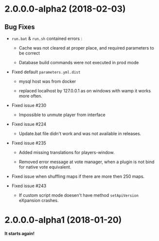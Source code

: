 # 2.0.0.0-alpha2 (2018-02-03)

## Bug Fixes



* `run.bat` & `run.sh` contained errors : 

  * Cache was not cleared at proper place, and required parameters to be correct

  * Database build commands were not executed in prod mode

* Fixed default `parameters.yml.dist`

  * mysql host was from docker

  * replaced localhost by 127.0.0.1 as on windows with wamp it works more often.

* Fixed issue #230 

    * Impossible to unmute player from interface

* Fixed issue #224 

    * Update.bat file didn't work and was not available in releases.

* Fixed issue #235

    * Added missing translations for players-window.

    * Removed error message at vote manager, when a plugin is not bind for native vote equivalent.

* Fixed issue when shuffling maps if there are more then 250 maps. 

* Fixed issue #243

    * If custom script mode doesen't have method `setApiVersion` eXpansion crashes.



# 2.0.0.0-alpha1 (2018-01-20)



**It starts again!**



